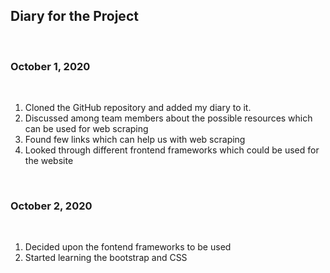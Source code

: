 ## Diary for the Project

&nbsp;

### October 1, 2020

&nbsp;

1. Cloned the GitHub repository and added my diary to it.
2. Discussed among team members about the possible resources which can be used for web scraping
3. Found few links which can help us with web scraping
4. Looked through different frontend frameworks which could be used for the website

&nbsp;

### October 2, 2020

&nbsp;

1. Decided upon the fontend frameworks to be used
2. Started learning the bootstrap and CSS